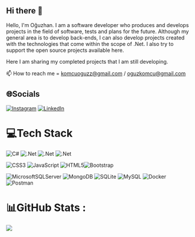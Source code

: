 ## Hi there 👋

Hello, I'm Oğuzhan. I am a software developer who produces and develops projects in the field of software, tests and plans for the future. Although my general area is to develop back-ends, I can also develop projects created with the technologies that come within the scope of .Net. I also try to support the open source projects available here.

Here I am sharing my completed projects that I am still developing.

📫 How to reach me = komcuoguzz@gmail.com   /    oguzkomcu@gmail.com


## 🌐Socials
[![Instagram](https://img.shields.io/badge/Instagram-%23E4405F.svg?logo=Instagram&logoColor=white)](https://instagram.com/oguzhan_komcu) [![LinkedIn](https://img.shields.io/badge/LinkedIn-%230077B5.svg?logo=linkedin&logoColor=white)](https://linkedin.com/in/oguzhankomcu1) 

# 💻Tech Stack
![C#](https://img.shields.io/badge/c%23-%23239120.svg?style=for-the-badge&logo=c-sharp&logoColor=white) ![.Net](https://img.shields.io/badge/.NET-5C2D91?style=for-the-badge&logo=.net&logoColor=white)  ![.Net](https://img.shields.io/badge/.NET%20Core-5C2D91?style=for-the-badge&logo=.net&logoColor=white) ![.Net](https://img.shields.io/badge/Web%20API-5C2D91?style=for-the-badge&logo=.net&logoColor=white) 

![CSS3](https://img.shields.io/badge/css3-%231572B6.svg?style=for-the-badge&logo=css3&logoColor=white) ![JavaScript](https://img.shields.io/badge/javascript-%23323330.svg?style=for-the-badge&logo=javascript&logoColor=%23F7DF1E) ![HTML5](https://img.shields.io/badge/html5-%23E34F26.svg?style=for-the-badge&logo=html5&logoColor=white)![Bootstrap](https://img.shields.io/badge/bootstrap-%23563D7C.svg?style=for-the-badge&logo=bootstrap&logoColor=white) 

![MicrosoftSQLServer](https://img.shields.io/badge/Microsoft%20SQL%20Sever-CC2927?style=for-the-badge&logo=microsoft%20sql%20server&logoColor=white) ![MongoDB](https://img.shields.io/badge/MongoDB-%234ea94b.svg?style=for-the-badge&logo=mongodb&logoColor=white) ![SQLite](https://img.shields.io/badge/sqlite-%2307405e.svg?style=for-the-badge&logo=sqlite&logoColor=white) ![MySQL](https://img.shields.io/badge/mysql-%2300f.svg?style=for-the-badge&logo=mysql&logoColor=white) ![Docker](https://img.shields.io/badge/docker-%230db7ed.svg?style=for-the-badge&logo=docker&logoColor=white) ![Postman](https://img.shields.io/badge/Postman-FF6C37?style=for-the-badge&logo=postman&logoColor=white)
# 📊GitHub Stats :
![](https://github-readme-stats.vercel.app/api?username=oguzhanKomcu&theme=radical&hide_border=false&include_all_commits=false&count_private=false)<br/>




